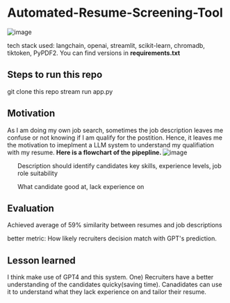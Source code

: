 # Automated-Resume-Screening-Tool
![image](https://github.com/weibb123/Automated-Resume-Screening-Tool/assets/84426364/779ea42d-d892-404f-8296-c14f9569d793)

tech stack used: langchain, openai, streamlit, scikit-learn, chromadb, tiktoken, PyPDF2. You can find versions in <b> requirements.txt </b>


## Steps to run this repo
git clone this repo
stream run app.py

## Motivation
As I am doing my own job search, sometimes the job description leaves me confuse or not knowing if I am qualify for the postition. Hence, it leaves me the motivation to imeplment a LLM system to understand 
my qualifiation with my resume. <b>Here is a flowchart of the pipepline. </b>
![image](https://github.com/weibb123/Automated-Resume-Screening-Tool/assets/84426364/5fe0e26b-c6cf-4f99-a9ab-b0d40fc8e506)


<ul> Description should identify candidates key skills, experience levels, job role suitability </ul>

<ul> What candidate good at, lack experience on </ul>





## Evaluation
Achieved average of 59% similarity between resumes and job descriptions

better metric: How likely recruiters decision match with GPT's prediction.


## Lesson learned
I think make use of GPT4 and this system. One) Recruiters have a better understanding of the candidates quicky(saving time). Canadidates can use it to understand what they lack experience on and tailor their resume.
